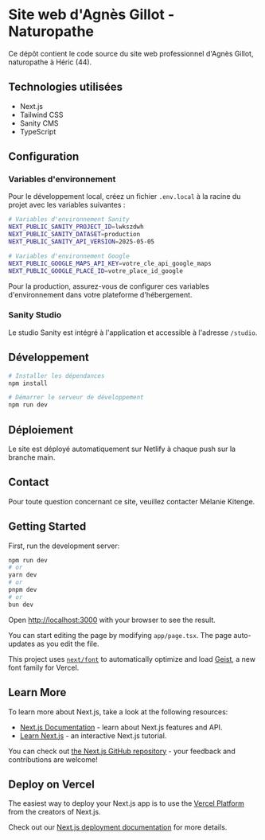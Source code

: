 # Site web d'Agnès Gillot - Naturopathe

Ce dépôt contient le code source du site web professionnel d'Agnès Gillot, naturopathe à Héric (44).

## Technologies utilisées

- Next.js
- Tailwind CSS
- Sanity CMS
- TypeScript

## Configuration

### Variables d'environnement

Pour le développement local, créez un fichier `.env.local` à la racine du projet avec les variables suivantes :

```bash
# Variables d'environnement Sanity
NEXT_PUBLIC_SANITY_PROJECT_ID=lwkszdwh
NEXT_PUBLIC_SANITY_DATASET=production
NEXT_PUBLIC_SANITY_API_VERSION=2025-05-05

# Variables d'environnement Google
NEXT_PUBLIC_GOOGLE_MAPS_API_KEY=votre_cle_api_google_maps
NEXT_PUBLIC_GOOGLE_PLACE_ID=votre_place_id_google
```

Pour la production, assurez-vous de configurer ces variables d'environnement dans votre plateforme d'hébergement.

### Sanity Studio

Le studio Sanity est intégré à l'application et accessible à l'adresse `/studio`.

## Développement

```bash
# Installer les dépendances
npm install

# Démarrer le serveur de développement
npm run dev
```

## Déploiement

Le site est déployé automatiquement sur Netlify à chaque push sur la branche main.

## Contact

Pour toute question concernant ce site, veuillez contacter Mélanie Kitenge.

## Getting Started

First, run the development server:

```bash
npm run dev
# or
yarn dev
# or
pnpm dev
# or
bun dev
```

Open [http://localhost:3000](http://localhost:3000) with your browser to see the result.

You can start editing the page by modifying `app/page.tsx`. The page auto-updates as you edit the file.

This project uses [`next/font`](https://nextjs.org/docs/app/building-your-application/optimizing/fonts) to automatically optimize and load [Geist](https://vercel.com/font), a new font family for Vercel.

## Learn More

To learn more about Next.js, take a look at the following resources:

- [Next.js Documentation](https://nextjs.org/docs) - learn about Next.js features and API.
- [Learn Next.js](https://nextjs.org/learn) - an interactive Next.js tutorial.

You can check out [the Next.js GitHub repository](https://github.com/vercel/next.js) - your feedback and contributions are welcome!

## Deploy on Vercel

The easiest way to deploy your Next.js app is to use the [Vercel Platform](https://vercel.com/new?utm_medium=default-template&filter=next.js&utm_source=create-next-app&utm_campaign=create-next-app-readme) from the creators of Next.js.

Check out our [Next.js deployment documentation](https://nextjs.org/docs/app/building-your-application/deploying) for more details.
